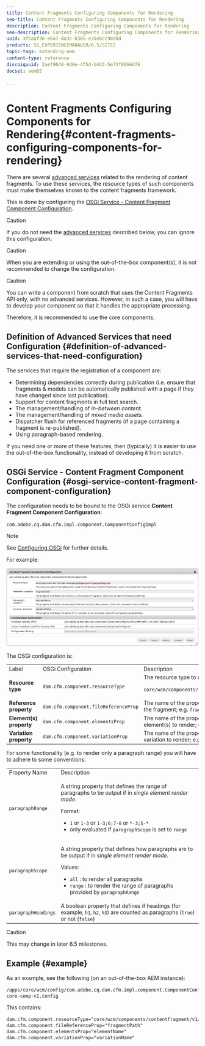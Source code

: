 ```yaml
---
title: Content Fragments Configuring Components for Rendering
seo-title: Content Fragments Configuring Components for Rendering
description: Content Fragments Configuring Components for Rendering
seo-description: Content Fragments Configuring Components for Rendering
uuid: 3f5aaf36-e6a7-4a3c-b305-e35ebcc98d0d
products: SG_EXPERIENCEMANAGER/6.5/SITES
topic-tags: extending-aem
content-type: reference
discoiquuid: 2aef9048-9d6e-4f5d-b443-5e73f8066d76
docset: aem65

---
```


# Content Fragments Configuring Components for Rendering{#content-fragments-configuring-components-for-rendering}

There are several [advanced services](/help/sites-developing/content-fragments-config-components-rendering.md#definition-of-advanced-services-that-need-configuration) related to the rendering of content fragments. To use these services, the resource types of such components must make themselves known to the content fragments framework.

This is done by configuring the [OSGi Service - Content Fragment Component Configuration](#osgi-service-content-fragment-component-configuration).

>[!CAUTION]
>
>If you do not need the [advanced services](/help/sites-developing/content-fragments-config-components-rendering.md#definition-of-advanced-services-that-need-configuration) described below, you can ignore this configuration.

>[!CAUTION]
>
>When you are extending or using the out-of-the-box component(s), it is not recommended to change the configuration.

>[!CAUTION]
>
>You can write a component from scratch that uses the Content Fragments API only, with no advanced services. However, in such a case, you will have to develop your component so that it handles the appropriate processing.
>
>Therefore, it is recommended to use the core components.

## Definition of Advanced Services that need Configuration {#definition-of-advanced-services-that-need-configuration}

The services that require the registration of a component are:

* Determining dependencies correctly during publication (i.e. ensure that fragments & models can be automatically published with a page if they have changed since last publication).
* Support for content fragments in full text search.
* The management/handling of *in-between content.*
* The management/handling of *mixed media assets.*
* Dispatcher flush for referenced fragments (if a page containing a fragment is re-published).
* Using paragraph-based rendering.

If you need one or more of these features, then (typically) it is easier to use the out-of-the-box functionality, instead of developing it from scratch.

## OSGi Service - Content Fragment Component Configuration {#osgi-service-content-fragment-component-configuration}

The configuration needs to be bound to the OSGi service **Content Fragment Component Configuration**:

`com.adobe.cq.dam.cfm.impl.component.ComponentConfigImpl`

>[!NOTE]
>
>See [Configuring OSGi](/help/sites-deploying/configuring-osgi.md) for further details.

For example:

![cfm-01](assets/cfm-01.png)

The OSGi configuration is:

<table>
 <tbody>
  <tr>
   <td>Label</td>
   <td>OSGi Configuration<br /> </td>
   <td>Description</td>
  </tr>
  <tr>
   <td><strong>Resource type</strong></td>
   <td><code>dam.cfm.component.resourceType</code></td>
   <td>The resource type to register; e.g. <br /> <p><span class="cmp-examples-demo__property-value"><code>core/wcm/components/contentfragment/v1/contentfragment</code></code></p> </td>
  </tr>
  <tr>
   <td><strong>Reference property</strong></td>
   <td><code>dam.cfm.component.fileReferenceProp</code></td>
   <td>The name of the property that contains the reference to the fragment; e.g. <code>fragmentPath</code> or <code>fileReference</code></td>
  </tr>
  <tr>
   <td><strong>Element(s) property</strong></td>
   <td><code>dam.cfm.component.elementsProp</code></td>
   <td>The name of the property that contains the name(s) of the element(s) to render; e.g.<code>elementName</code></td>
  </tr>
  <tr>
   <td><strong>Variation property</strong><br /> </td>
   <td><code>dam.cfm.component.variationProp</code></td>
   <td>The name of the property that contains the name of the variation to render; e.g.<code>variationName</code></td>
  </tr>
 </tbody>
</table>

For some functionality (e.g. to render only a paragraph range) you will have to adhere to some conventions:

<table>
 <tbody>
  <tr>
   <td>Property Name</td>
   <td>Description</td>
  </tr>
  <tr>
   <td><code>paragraphRange</code></td>
   <td><p>A string property that defines the range of paragraphs to be output if in <em>single element render mode</em>.</p> <p>Format:</p>
    <ul>
     <li><code>1</code> or <code>1-3</code> or <code>1-3;6;7-8</code> or <code>*-3;5-*</code></li>
     <li>only evaluated if <code>paragraphScope</code> is set to <code>range</code></li>
    </ul> </td>
  </tr>
  <tr>
   <td><code>paragraphScope</code></td>
   <td><p>A string property that defines how paragraphs are to be output if in <em>single element render mode</em>.</p> <p>Values:</p>
    <ul>
     <li><code>all</code> : to render all paragraphs</li>
     <li><code>range</code> : to render the range of paragraphs provided by <code>paragraphRange</code></li>
    </ul> </td>
  </tr>
  <tr>
   <td><code>paragraphHeadings</code></td>
   <td>A boolean property that defines if headings (for example, <code>h1</code>, <code>h2</code>, <code>h3</code>) are counted as paragraphs (<code>true</code>) or not (<code>false</code>)</td>
  </tr>
 </tbody>
</table>

>[!CAUTION]
>
>This may change in later 6.5 milestones.

## Example {#example}

As an example, see the following (on an out-of-the-box AEM instance):

```
/apps/core/wcm/config/com.adobe.cq.dam.cfm.impl.component.ComponentConfigImpl-core-comp-v1.config
```

This contains:

```
dam.cfm.component.resourceType="core/wcm/components/contentfragment/v1/contentfragment"
dam.cfm.component.fileReferenceProp="fragmentPath"
dam.cfm.component.elementsProp="elementName"
dam.cfm.component.variationProp="variationName"
```

